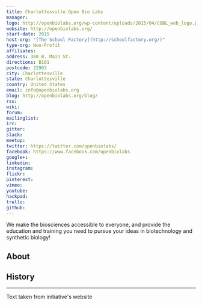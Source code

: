 ```yaml
---
title: Charlottesville Open Bio Labs
manager: 
logo: http://openbiolabs.org/wp-content/uploads/2015/04/COBL_web_logo.png
website: http://openbiolabs.org/
start-date: 2015
host-org: "[The School Factory](http://schoolfactory.org/)"
type-org: Non-Profit
affiliates: 
address: 300 W. Main St.
directions: B101
postcode: 22903
city: Charlottesville
state: Charlottesville
country: United States
email: info@openbiolabs.org
blog: http://openbiolabs.org/blog/
rss: 
wiki: 
forum: 
mailinglist: 
irc: 
gitter: 
slack: 
meetup: 
twitter: https://twitter.com/openbiolabs/
facebook: https://www.facebook.com/openbiolabs
google+: 
linkedin: 
instagram: 
flickr: 
pinterest: 
vimeo: 
youtube: 
hackpad: 
trello: 
github: 
---
```


We make the biosciences accessible to everyone, and provide the education and training you need to pursue your ideas in biotechnology and synthetic biology!

## About

## History

---
Text taken from initiative's website
